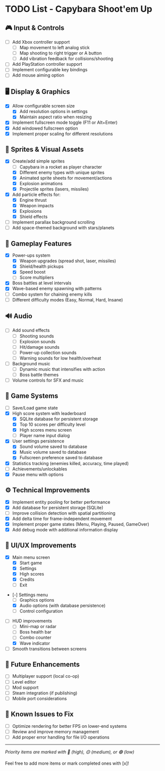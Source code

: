 # TODO List - Capybara Shoot'em Up

## 🎮 Input & Controls
- [ ] Add Xbox controller support
  - [ ] Map movement to left analog stick
  - [ ] Map shooting to right trigger or A button
  - [ ] Add vibration feedback for collisions/shooting
- [ ] Add PlayStation controller support
- [ ] Implement configurable key bindings
- [ ] Add mouse aiming option

## 🖥️ Display & Graphics
- [x] Allow configurable screen size
  - [x] Add resolution options in settings
  - [x] Maintain aspect ratio when resizing
- [x] Implement fullscreen mode toggle (F11 or Alt+Enter)
- [x] Add windowed fullscreen option
- [x] Implement proper scaling for different resolutions

## 🎨 Sprites & Visual Assets
- [x] Create/add simple sprites
  - [ ] Capybara in a rocket as player character
  - [x] Different enemy types with unique sprites
  - [x] Animated sprite sheets for movement/actions
  - [x] Explosion animations
  - [x] Projectile sprites (lasers, missiles)
- [x] Add particle effects for:
  - [x] Engine thrust
  - [x] Weapon impacts
  - [x] Explosions
  - [x] Shield effects
- [ ] Implement parallax background scrolling
- [ ] Add space-themed background with stars/planets

## 🎯 Gameplay Features
- [x] Power-ups system
  - [x] Weapon upgrades (spread shot, laser, missiles)
  - [x] Shield/health pickups
  - [x] Speed boost
  - [ ] Score multipliers
- [x] Boss battles at level intervals
- [x] Wave-based enemy spawning with patterns
- [ ] Combo system for chaining enemy kills
- [ ] Different difficulty modes (Easy, Normal, Hard, Insane)

## 🔊 Audio
- [ ] Add sound effects
  - [ ] Shooting sounds
  - [ ] Explosion sounds
  - [ ] Hit/damage sounds
  - [ ] Power-up collection sounds
  - [ ] Warning sounds for low health/overheat
- [ ] Background music
  - [ ] Dynamic music that intensifies with action
  - [ ] Boss battle themes
- [ ] Volume controls for SFX and music

## 💾 Game Systems
- [ ] Save/Load game state
- [x] High score system with leaderboard
  - [x] SQLite database for persistent storage
  - [x] Top 10 scores per difficulty level
  - [x] High scores menu screen
  - [ ] Player name input dialog
- [x] User settings persistence
  - [x] Sound volume saved to database
  - [x] Music volume saved to database
  - [x] Fullscreen preference saved to database
- [x] Statistics tracking (enemies killed, accuracy, time played)
- [ ] Achievements/unlockables
- [x] Pause menu with options

## ⚙️ Technical Improvements
- [x] Implement entity pooling for better performance
- [x] Add database for persistent storage (SQLite)
- [ ] Improve collision detection with spatial partitioning
- [x] Add delta time for frame-independent movement
- [x] Implement proper game states (Menu, Playing, Paused, GameOver)
- [x] Add debug mode with additional information display

## 🎨 UI/UX Improvements
- [x] Main menu screen
  - [x] Start game
  - [x] Settings
  - [x] High scores
  - [x] Credits
  - [ ] Exit
- [-] Settings menu
  - [ ] Graphics options
  - [x] Audio options (with database persistence)
  - [ ] Control configuration
- [ ] HUD improvements
  - [ ] Mini-map or radar
  - [ ] Boss health bar
  - [ ] Combo counter
  - [x] Wave indicator
- [ ] Smooth transitions between screens

## 🚀 Future Enhancements
- [ ] Multiplayer support (local co-op)
- [ ] Level editor
- [ ] Mod support
- [ ] Steam integration (if publishing)
- [ ] Mobile port considerations

## 🐛 Known Issues to Fix
- [ ] Optimize rendering for better FPS on lower-end systems
- [ ] Review and improve memory management
- [ ] Add proper error handling for file I/O operations

---
*Priority items are marked with 🔴 (high), 🟡 (medium), or 🟢 (low)*

Feel free to add more items or mark completed ones with [x]!
